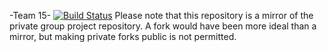 -Team 15-
 [![Build Status](https://travis-ci.com/ECSE321-Fall2018/t15.svg?token=S29yvgXPsXM9wno4ND5a&branch=master)](https://travis-ci.com/ECSE321-Fall2018/t15)
Please note that this repository is a mirror of the private group project repository. A fork would have been more ideal than a mirror, but making private forks public is not permitted.

